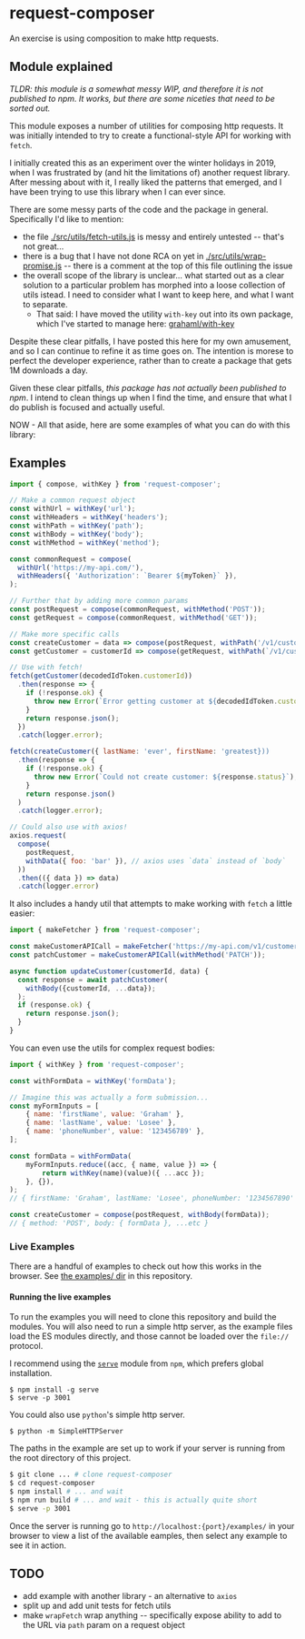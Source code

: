 # request-composer

An exercise is using composition to make http requests.

## Module explained

_TLDR: this module is a somewhat messy WIP, and therefore it is not published to npm. It works, but there are some niceties that need to be sorted out._

This module exposes a number of utilities for composing http requests. It was initially intended to try to create a functional-style API for working with `fetch`.

I initially created this as an experiment over the winter holidays in 2019, when I was frustrated by (and hit the limitations of) another request library. After messing about with it, I really liked the patterns that emerged, and I have been trying to use this library when I can ever since.

There are some messy parts of the code and the package in general. Specifically I'd like to mention:

- the file [./src/utils/fetch-utils.js](./src/utils/fetch-utils.js) is messy and entirely untested -- that's not great...
- there is a bug that I have not done RCA on yet in [./src/utils/wrap-promise.js](./src/utils/wrap-promise.js) -- there is a comment at the top of this file outlining the issue
- the overall scope of the library is unclear... what started out as a clear solution to a particular problem has morphed into a loose collection of utils istead. I need to consider what I want to keep here, and what I want to separate.
  - That said: I have moved the utility `with-key` out into its own package, which I've started to manage here: [grahaml/with-key](https://github.com/grahaml/with-key)

Despite these clear pitfalls, I have posted this here for my own amusement, and so I can continue to refine it as time goes on. The intention is morese to perfect the developer experience, rather than to create a package that gets 1M downloads a day.

Given these clear pitfalls, _this package has not actually been published to npm_. I intend to clean things up when I find the time, and ensure that what I do publish is focused and actually useful.

NOW - All that aside, here are some examples of what you can do with this library:

## Examples

```javascript
import { compose, withKey } from 'request-composer';

// Make a common request object
const withUrl = withKey('url');
const withHeaders = withKey('headers');
const withPath = withKey('path');
const withBody = withKey('body');
const withMethod = withKey('method');

const commonRequest = compose(
  withUrl('https://my-api.com/'),
  withHeaders({ 'Authorization': `Bearer ${myToken}` }),
);

// Further that by adding more common params
const postRequest = compose(commonRequest, withMethod('POST'));
const getRequest = compose(commonRequest, withMethod('GET'));

// Make more specific calls
const createCustomer = data => compose(postRequest, withPath('/v1/customer'), withBody(data));
const getCustomer = customerId => compose(getRequest, withPath(`/v1/customer/${customerId}`);

// Use with fetch!
fetch(getCustomer(decodedIdToken.customerId))
  .then(response => {
    if (!response.ok) {
      throw new Error(`Error getting customer at ${decodedIdToken.customerId}`);
    }
    return response.json();
  })
  .catch(logger.error);

fetch(createCustomer({ lastName: 'ever', firstName: 'greatest}))
  .then(response => {
    if (!response.ok) {
      throw new Error(`Could not create customer: ${response.status}`);
    }
    return response.json()
  )
  .catch(logger.error);

// Could also use with axios!
axios.request(
  compose(
    postRequest,
    withData({ foo: 'bar' }), // axios uses `data` instead of `body`
  ))
  .then(({ data }) => data)
  .catch(logger.error)
```

It also includes a handy util that attempts to make working with `fetch` a little easier:

```javascript
import { makeFetcher } from 'request-composer';

const makeCustomerAPICall = makeFetcher('https://my-api.com/v1/customer');
const patchCustomer = makeCustomerAPICall(withMethod('PATCH'));

async function updateCustomer(customerId, data) {
  const response = await patchCustomer(
    withBody({customerId, ...data});
  );
  if (response.ok) {
    return response.json();
  }
}
```

You can even use the utils for complex request bodies:

```javascript
import { withKey } from 'request-composer';

const withFormData = withKey('formData');

// Imagine this was actually a form submission...
const myFormInputs = [
	{ name: 'firstName', value: 'Graham' },
	{ name: 'lastName', value: 'Losee' },
	{ name: 'phoneNumber', value: '123456789' },
];

const formData = withFormData(
	myFormInputs.reduce((acc, { name, value }) => {
		return withKey(name)(value)({ ...acc });
	}, {}),
);
// { firstName: 'Graham', lastName: 'Losee', phoneNumber: '1234567890' }

const createCustomer = compose(postRequest, withBody(formData));
// { method: 'POST', body: { formData }, ...etc }
```

### Live Examples

There are a handful of examples to check out how this works in the browser. See [the examples/ dir]('./examples') in this repository.

#### Running the live examples

To run the examples you will need to clone this repository and build the modules. You will also need to run a simple http server, as the example files load the ES modules directly, and those cannot be loaded over the `file://` protocol.

I recommend using the [`serve`](https://github.com/zeit/serve) module from `npm`, which prefers global installation.

```
$ npm install -g serve
$ serve -p 3001
```

You could also use `python`'s simple http server.

```
$ python -m SimpleHTTPServer
```

The paths in the example are set up to work if your server is running from the root directory of this project.

```bash
$ git clone ... # clone request-composer
$ cd request-composer
$ npm install # ... and wait
$ npm run build # ... and wait - this is actually quite short
$ serve -p 3001
```

Once the server is running go to `http://localhost:{port}/examples/` in your browser to view a list of the available eamples, then select any example to see it in action.

## TODO

- add example with another library - an alternative to `axios`
- split up and add unit tests for fetch utils
- make `wrapFetch` wrap anything -- specifically expose ability to add to the URL via `path` param on a request object
